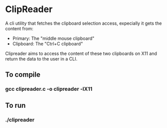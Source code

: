 # ClipReader

A cli utility that fetches the clipboard selection access, expecially it gets the content from:
- Primary: The "middle mouse clipboard"
- Clipboard: The "Ctrl+C clipboard"

Clipreader aims to access the content of these two clipboards on X11 and return the data to the user in a CLI.

## To compile
### gcc clipreader.c -o clipreader -lX11

## To run
### ./clipreader
